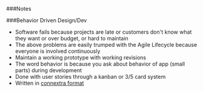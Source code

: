 ###Notes

###Behavior Driven Design/Dev

* Software fails because projects are late or customers don't know what they want or over budget, or hard to maintain
* The above problems are easily trumped with the Agile Lifecycle because everyone is involved continuously
* Maintain a working prototype with working revisions
* The word behavior is because you ask about behavior of app (small parts) during development
* Done with user stories through a kanban or 3/5 card system
* Written in [connextra format][1]


[1]: /ConnextraFormat